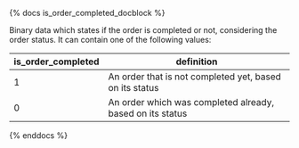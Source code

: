 {% docs is_order_completed_docblock %}

Binary data which states if the order is completed or not, considering the order status. It can contain one of the following values:

| is_order_completed | definition                                                |
| ------------------ | --------------------------------------------------------- |
| 1                  | An order that is not completed yet, based on its status   |
| 0                  | An order which was completed already, based on its status |

{% enddocs %}
